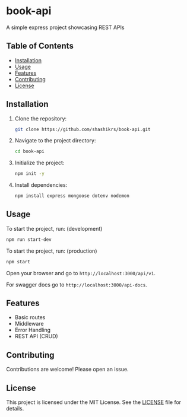 # book-api

A simple express project showcasing REST APIs

## Table of Contents

- [Installation](#installation)
- [Usage](#usage)
- [Features](#features)
- [Contributing](#contributing)
- [License](#license)

## Installation

1. Clone the repository:
   ```sh
   git clone https://github.com/shashikrs/book-api.git
   ```
2. Navigate to the project directory:
   ```sh
   cd book-api
   ```
3. Initialize the project:
   ```sh
   npm init -y
   ```
4. Install dependencies:
   ```sh
   npm install express mongoose dotenv nodemon
   ```

## Usage

To start the project, run: (development)

```sh
npm run start-dev
```

To start the project, run: (production)

```sh
npm start
```

Open your browser and go to `http://localhost:3000/api/v1`.

For swagger docs go to `http://localhost:3000/api-docs`.

## Features

- Basic routes
- Middleware
- Error Handling
- REST API (CRUD)

## Contributing

Contributions are welcome! Please open an issue.

## License

This project is licensed under the MIT License. See the [LICENSE](./LICENSE) file for details.

